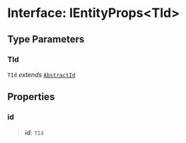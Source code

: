 # Interface: IEntityProps\<TId\>

## Type Parameters

### TId

`TId` _extends_ [`AbstractId`](/libraries/common-domain/Class.AbstractId.md)

## Properties

<a id="id"></a>

### id

> **id**: `TId`
